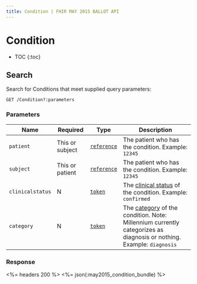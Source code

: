 ```yaml
---
title: Condition | FHIR MAY 2015 BALLOT API
---
```


# Condition

* TOC
{:toc}

## Search

Search for Conditions that meet supplied query parameters:

    GET /Condition?:parameters

### Parameters

 Name    | Required | Type                                                           | Description
---------|----------|----------------------------------------------------------------|----------------------------------------------------
`patient`|This or subject|[`reference`](http://hl7.org/fhir/2015May/search.html#reference)| The patient who has the condition. Example: `12345`
`subject`|This or patient|[`reference`](http://hl7.org/fhir/2015May/search.html#reference)| The patient who has the condition. Example: `12345`
`clinicalstatus`| N |[`token`](http://hl7.org/fhir/2015May/search.html#token)| The [clinical status](http://hl7.org/fhir/2015May/condition-status.html) of the condition. Example: `confirmed`
`category`| N |[`token`](http://hl7.org/fhir/2015May/search.html#token)| The [category](http://hl7.org/fhir/2015May/valueset-condition-category.html) of the condition. Note: Millennium currently categorizes as diagnosis or nothing. Example: `diagnosis`

### Response

<%= headers 200 %>
<%= json(:may2015_condition_bundle) %>